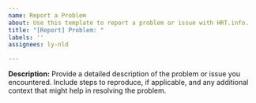 ```yaml
---
name: Report a Problem
about: Use this template to report a problem or issue with HRT.info.
title: "[Report] Problem: "
labels: ''
assignees: ly-nld

---
```


**Description:**
Provide a detailed description of the problem or issue you encountered. Include steps to reproduce, if applicable, and any additional context that might help in resolving the problem.
